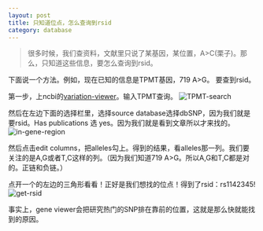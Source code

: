 ```yaml
---
layout: post
title: 只知道位点，怎么查询到rsid
category: database
---
```

>很多时候，我们查资料，文献里只说了某基因，某位置，A>C(栗子)。那么，只知道这些信息，要怎么查询到rsid。


下面说一个方法。例如，现在已知的信息是TPMT基因，719 A>G。
要查到rsid。

第一步，上ncbi的[variation-viewer](https://www.ncbi.nlm.nih.gov/variation/view/)。输入TPMT查询。
![TPMT-search](https://github.com/pzweuj/pzweuj.github.io/raw/master/downloads/images/variant-view-TPMT.png)

然后在左边下面的选择栏里，选择source database选择dbSNP，因为我们就是要rsid。Has publications 选 yes。因为我们就是看到文章所以才来找的。
![in-gene-region](https://github.com/pzweuj/pzweuj.github.io/raw/master/downloads/images/gene-view-selected.png)

然后点击edit columns，把alleles勾上。得到的结果，看alleles那一列。我们要关注的是A,G或者T,C这样的列。（因为我们知道719 A>G。所以A,G和T,C都是对的。正链和负链。）

点开一个的左边的三角形看看！正好是我们想找的位点！得到了rsid：rs1142345!
![get-rsid](https://github.com/pzweuj/pzweuj.github.io/raw/master/downloads/images/get-rsid.png)

事实上，gene viewer会把研究热门的SNP排在靠前的位置，这就是那么快就能找到的原因。




[T_T]:老井子，我爱你啊。